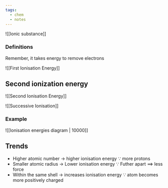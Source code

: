 ```yaml
---
tags:
  - chem
  - notes
---
```

![[Ionic substance]]

### Definitions
Remember, it takes energy to remove electrons

![[First Ionisation Energy]]

## Second ionization energy

![[Second Ionisation Energy]]

![[Successive Ionisation]]

### Example
![[Ionisation energies diagram | 10000]]



## Trends
- Higher atomic number $\rightarrow$ higher ionisation energy $\because$ more protons
- Smaller atomic radius $\rightarrow$ Lower ionisation energy $\because$ Futher apart $\implies$ less force
- Within the same shell $\rightarrow$ increases ionisation energy $\because$ atom becomes more positively charged




